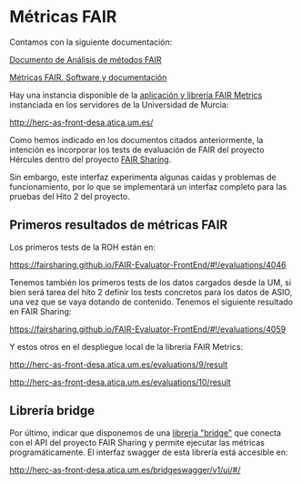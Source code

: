 # Métricas FAIR

Contamos con la siguiente documentación:


[Documento de Análisis de métodos FAIR](https://github.com/HerculesCRUE/GnossDeustoBackend/blob/master/fair/Docs/Entregable%20EF2-1.6_%20documento%20de%20an%C3%A1lisis%20de%20m%C3%A9todos%20FAIR.md)

[Métricas FAIR. Software y documentación](https://github.com/HerculesCRUE/GnossDeustoBackend/blob/master/fair/Docs/EF2.1-7.%20M%C3%89TRICAS%20FAIR%20I-%20SOFTWARE%20Y%20DOCUMENTACI%C3%93N%20DE%20M%C3%89TRICAS.md)

Hay una instancia disponible de la [aplicación y librería FAIR Metrics](https://github.com/FAIRMetrics/Metrics) 
instanciada en los servidores de la Universidad de Murcia:

http://herc-as-front-desa.atica.um.es/

Como hemos indicado en los documentos citados anteriormente, la intención es incorporar los tests
de evaluación de FAIR del proyecto Hércules dentro del proyecto [FAIR Sharing](https://fairsharing.github.io/FAIR-Evaluator-FrontEnd/#!/#%2F!).

Sin embargo, este interfaz experimenta algunas caídas y problemas de funcionamiento, por lo que se implementará un interfaz completo para las pruebas del Hito 2 del proyecto.

Primeros resultados de métricas FAIR
------------------------------------

Los primeros tests de la ROH están en:

https://fairsharing.github.io/FAIR-Evaluator-FrontEnd/#!/evaluations/4046

Tenemos también los primeros tests de los datos cargados desde la UM, si bien será tarea del hito 2 definir los tests concretos para los datos de ASIO, una vez que se vaya dotando de contenido. Tenemos el siguiente resultado en FAIR Sharing: 

https://fairsharing.github.io/FAIR-Evaluator-FrontEnd/#!/evaluations/4059

Y estos otros en el despliegue local de la librería FAIR Metrics:

http://herc-as-front-desa.atica.um.es/evaluations/9/result

http://herc-as-front-desa.atica.um.es/evaluations/10/result


Librería bridge
---------------

Por último, indicar que disponemos de una [librería "bridge"](https://github.com/HerculesCRUE/GnossDeustoBackend/tree/master/fair/bridge) que conecta con el API
del proyecto FAIR Sharing y permite ejecutar las métricas programáticamente.
El interfaz swagger de esta librería está accesible en:

http://herc-as-front-desa.atica.um.es/bridgeswagger/v1/ui/#/

